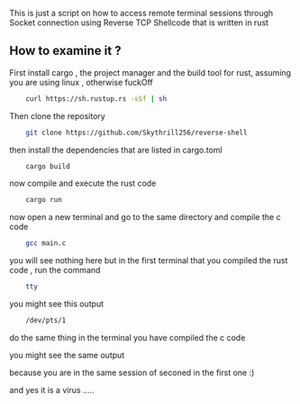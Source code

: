 This is just a script on how to access remote terminal sessions through Socket connection using Reverse TCP Shellcode that is written in rust

## How to examine it ?

First install cargo , the project manager and the build tool for rust, assuming you are using linux , otherwise fuckOff

```Bash
    curl https://sh.rustup.rs -sSf | sh
```

Then clone the repository

```Bash
    git clone https://github.com/Skythrill256/reverse-shell
```

then install the dependencies that are listed in cargo.toml

```Bash
    cargo build
```

now compile and execute the rust code 

```Bash
    cargo run
```
now open a new terminal and go to the same directory and compile the c code

```Bash
    gcc main.c
```
you will see nothing here but in the first terminal that you compiled the rust code , run the command 

```Bash
    tty
```

you might see this output

```Bash
    /dev/pts/1
```

do the same thing in the terminal you have compiled the c code 

you might see the same output 

because you are in the same session of seconed in the first one :)

and yes it is a virus .....
